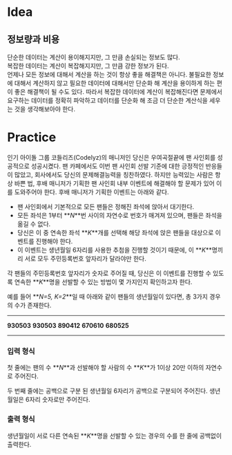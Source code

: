 # Idea

## 정보량과 비용

단순한 데이터는 계산이 용이해지지만, 그 만큼 손실되는 정보도 많다.  
복잡한 데이터는 계산이 복잡해지지만, 그 만큼 강한 정보가 된다.  
언제나 모든 정보에 대해서 계산을 하는 것이 항상 좋을 해결책은 아니다. 불필요한 정보에 대해서 계산하지 않고 필요한 데이터에 대해서만 단순화 해 계산을 용이하게 하는 편이 좋은 해결책이 될 수도 있다.
따라서 복잡한 데이터에 계산이 복잡해진다면 문제에서 요구하는 데이터를 정확히 파악하고 데이터를 단순화 해 조금 더 단순한 계산식을 세우는 것을 생각해보아야 한다.

# Practice

인기 아이돌 그룹 코들리즈(Codelyz)의 매니저인 당신은 우여곡절끝에 팬 사인회를 성공적으로 성공시켰다. 팬 카페에서도 이번 팬 사인회 선발 기준에 대한 긍정적인 반응들이 많았고, 회사에서도 당신의 문제해결능력을 칭찬하였다. 하지만 능력있는 사람은 항상 바쁜 법, 후배 매니저가 기획한 팬 사인회 내부 이벤트에 해결해야 할 문제가 있어 이를 도와주어야 한다. 후배 매니저가 기획한 이벤트는 아래와 같다.

- 팬 사인회에서 기본적으로 모든 팬들은 정해진 좌석에 앉아서 대기한다.
- 모든 좌석은 1부터 **_N_**번 사이의 자연수로 번호가 매겨져 있으며, 팬들은 좌석을 옮길 수 없다.
- 당신은 이 중 연속한 좌석 **_K_**개를 선택해 해당 좌석에 앉은 팬들을 대상으로 이벤트를 진행해야 한다.
- 이 이벤트는 생년월일 6자리를 사용한 추첨을 진행할 것이기 때문에, 이 **_K_**명끼리 서로 모두 주민등록번호 앞자리가 달라야만 한다.

각 팬들의 주민등록번호 앞자리가 숫자로 주어질 때, 당신은 이 이벤트를 진행할 수 있도록 연속한 **_K_**명을 선발할 수 있는 방법이 몇 가지인지 확인하고자 한다.

예를 들어 **_N=5, K=2_**일 때 아래와 같이 팬들의 생년월일이 있다면, 총 3가지 경우의 수가 존재한다.

---

**930503**
**930503**
**890412**
**670610**
**680525**

---

### **입력 형식**

첫 줄에는 팬의 수 **_N_**과 선발해야 할 사람의 수 **_K_**가 1이상 20만 이하의 자연수로 주어진다.

두 번째 줄에는 공백으로 구분 된 생년월일 6자리가 공백으로 구분되어 주어진다. 생년월일은 6자리 숫자로만 주어진다.

### **출력 형식**

생년월일이 서로 다른 연속된 **_K_**명을 선발할 수 있는 경우의 수를 한 줄에 공백없이 출력한다.
